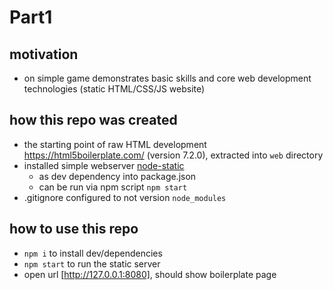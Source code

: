 # Part1

## motivation
- on simple game demonstrates basic skills and core web development technologies (static HTML/CSS/JS website)

## how this repo was created
- the starting point of raw HTML development https://html5boilerplate.com/ (version 7.2.0), extracted into `web` directory
- installed simple webserver [node-static](https://www.npmjs.com/package/node-static)
    - as dev dependency into package.json
    - can be run via npm script `npm start`
- .gitignore configured to not version `node_modules`

## how to use this repo
- `npm i` to install dev/dependencies
- `npm start` to run the static server
- open url [http://127.0.0.1:8080], should show boilerplate page
